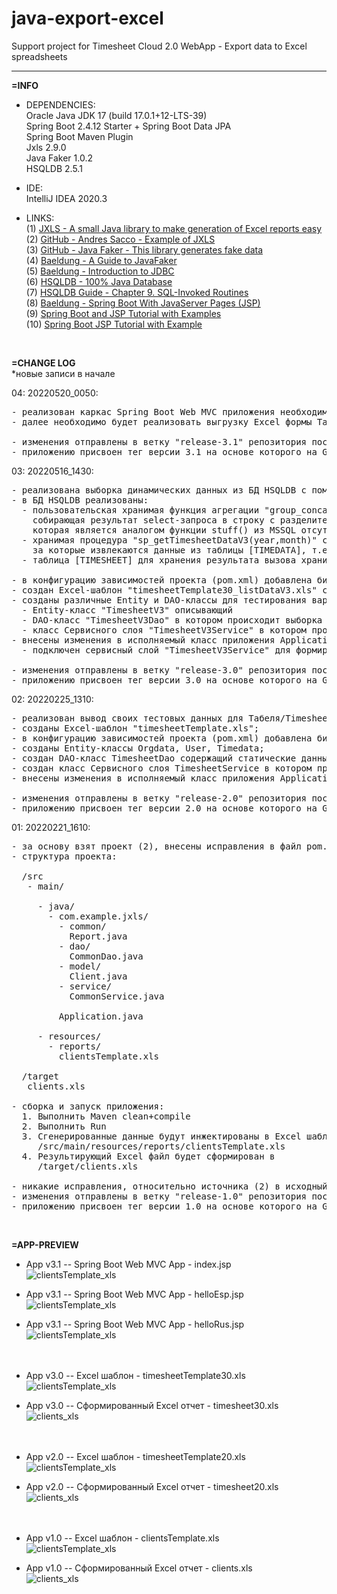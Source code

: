 # java-export-excel
Support project for Timesheet Cloud 2.0 WebApp - Export data to Excel spreadsheets
<hr>

**=INFO**
- DEPENDENCIES:<br>
  Oracle Java JDK  17  (build 17.0.1+12-LTS-39) <br>
  Spring Boot 2.4.12 Starter + Spring Boot Data JPA <br>
  Spring Boot Maven Plugin <br>
  Jxls 2.9.0 <br>
  Java Faker 1.0.2 <br>
  HSQLDB 2.5.1 <br>
  
- IDE:<br>
  IntelliJ IDEA 2020.3 <br>

- LINKS:<br>
  (1) [JXLS - A small Java library to make generation of Excel reports easy](http://jxls.sourceforge.net/index.html) <br>
  (2) [GitHub - Andres Sacco - Example of JXLS](https://github.com/andres-sacco/example-jxls) <br>
  (3) [GitHub - Java Faker - This library generates fake data](https://github.com/DiUS/java-faker) <br>
  (4) [Baeldung - A Guide to JavaFaker](https://www.baeldung.com/java-faker) <br>
  (5) [Baeldung - Introduction to JDBC](https://www.baeldung.com/java-jdbc) <br>
  (6) [HSQLDB - 100% Java Database](http://hsqldb.org/) <br>
  (7) [HSQLDB Guide - Chapter 9. SQL-Invoked Routines](https://hsqldb.org/doc/guide/sqlroutines-chapt.html) <br>
  (8) [Baeldung - Spring Boot With JavaServer Pages (JSP)](https://www.baeldung.com/spring-boot-jsp) <br>
  (9) [Spring Boot and JSP Tutorial with Examples](https://o7planning.org/11681/spring-boot-and-jsp) <br>
  (10) [Spring Boot JSP Tutorial with Example](https://hellokoding.com/spring-boot-hello-world-example-with-jsp/) <br>

  <br>

**=CHANGE LOG**<br>
*новые записи в начале <br>

04: 20220520_0050:
<pre>
- реализован каркас Spring Boot Web MVC приложения необходимого для дальнейшей работы;
- далее необходимо будет реализовать выгрузку Excel формы Табеля из HTML-страницы веб-приложения;

- изменения отправлены в ветку "release-3.1" репозитория после чего произведено слияние с веткой "main";
- приложению присвоен тег версии 3.1 на основе которого на GitHub создан релиз v3.1;
</pre>

03: 20220516_1430:
<pre>
- реализована выборка динамических данных из БД HSQLDB с помощью хранимой процедуры для заполнения Excel-Табеля;
- в БД HSQLDВ реализованы:
  - пользовательская хранимая функция агрегации "group_concatenate" (используется при вычислении подытогов)
    собирающая результат select-запроса в строку с разделителем ","
    которая является аналогом функции stuff() из MSSQL отсутствующей в HSQLDB;
  - хранимая процедура "sp_getTimesheetDataV3(year,month)" с 2мя параметрами - Год и Месяц
    за которые извлекаются данные из таблицы [TIMEDATA], т.е. Год и Месяц Табеля;
  - таблица [TIMESHEET] для хранения результата вызова хранимой процедуры;

- в конфигурацию зависимостей проекта (pom.xml) добавлена библиотека для работы с HSQLDB через JDBC;
- создан Excel-шаблон "timesheetTemplate30_listDataV3.xls" сокращенной тестовой версии Табеля;
- созданы различные Entity и DAO-классы для тестирования вариантов формирования данных Табеля, а именно:
  - Entity-класс "TimesheetV3" описывающий
  - DAO-класс "TimesheetV3Dao" в котором происходит выборка динамических данных из БД путем вызова хранимой процедуры;
  - класс Сервисного слоя "TimesheetV3Service" в котором производится формирование Excel отчета с подключением шаблона и данных;
- внесены изменения в исполняемый класс приложения Application:
  - подключен сервисный слой "TimesheetV3Service" для формирования Excel-отчета с новой структурой данных;

- изменения отправлены в ветку "release-3.0" репозитория после чего произведено слияние с веткой "main";
- приложению присвоен тег версии 3.0 на основе которого на GitHub создан релиз v3.0;
</pre>

02: 20220225_1310:
<pre>
- реализован вывод своих тестовых данных для Табеля/Timesheet;
- созданы Excel-шаблон "timesheetTemplate.xls";
- в конфигурацию зависимостей проекта (pom.xml) добавлена библиотека Lombok 1.18.20 для упрощения описания getter/setter методов;
- созданы Entity-классы Orgdata, User, Timedata;
- создан DAO-класс TimesheetDao содержащий статические данные для вывода в отчет;
- создан класс Сервисного слоя TimesheetService в котором производится вызов Timesheet отчета с подключением шаблона;
- внесены изменения в исполняемый класс приложения Application: откл. формирование Client отчета и вкл. формирование Timesheet;

- изменения отправлены в ветку "release-2.0" репозитория после чего произведено слияние с веткой "main";
- приложению присвоен тег версии 2.0 на основе которого на GitHub создан релиз v2.0;
</pre>

01: 20220221_1610:
<pre>
- за основу взят проект (2), внесены исправления в файл pom.xml т.к код не компилировался;  
- структура проекта:

  /src
   - main/

     - java/
       - com.example.jxls/
         - common/
           Report.java
         - dao/
           CommonDao.java
         - model/
           Client.java
         - service/
           CommonService.java

         Application.java

     - resources/
       - reports/
         clientsTemplate.xls

  /target
   clients.xls

- сборка и запуск приложения:
  1. Выполнить Maven clean+compile
  2. Выполнить Run
  3. Сгенерированные данные будут инжектированы в Excel шаблон
     /src/main/resources/reports/clientsTemplate.xls
  4. Результирующий Excel файл будет сформирован в
     /target/clients.xls

- никакие исправления, относительно источника (2) в исходный код не вносились;
- изменения отправлены в ветку "release-1.0" репозитория после чего произведено слияние с веткой "main";
- приложению присвоен тег версии 1.0 на основе которого на GitHub создан релиз v1.0;
</pre>
<br>

**=APP-PREVIEW**

- App v3.1 -- Spring Boot Web MVC App - index.jsp <br>
  ![clientsTemplate_xls](_preview/v31_spring-boot-webmvc_index_jsp.png?raw=true)
  <br>

- App v3.1 -- Spring Boot Web MVC App - helloEsp.jsp <br>
  ![clientsTemplate_xls](_preview/v31_spring-boot-webmvc_hello-esp_jsp.png?raw=true)
  <br>

- App v3.1 -- Spring Boot Web MVC App - helloRus.jsp <br>
  ![clientsTemplate_xls](_preview/v31_spring-boot-webmvc_hello-rus_jsp.png?raw=true)
  <br><br><br>


- App v3.0 -- Excel шаблон - timesheetTemplate30.xls <br>
  ![clientsTemplate_xls](_preview/v30_timesheetTemplate.png?raw=true)
  <br>

- App v3.0 -- Сформированный Excel отчет - timesheet30.xls <br>
  ![clients_xls](_preview/v30_timesheet.png?raw=true)
  <br><br><br>
  
- App v2.0 -- Excel шаблон - timesheetTemplate20.xls <br>
  ![clientsTemplate_xls](_preview/v20_timesheetTemplate.png?raw=true)
  <br>

- App v2.0 -- Сформированный Excel отчет - timesheet20.xls <br>
  ![clients_xls](_preview/v20_timesheet.png?raw=true)
  <br><br><br>

- App v1.0 -- Excel шаблон - clientsTemplate.xls <br>
  ![clientsTemplate_xls](_preview/v10_clientsTemplate.png?raw=true)
  <br>

- App v1.0 -- Сформированный Excel отчет - clients.xls <br>
  ![clients_xls](_preview/v10_clients.png?raw=true)

